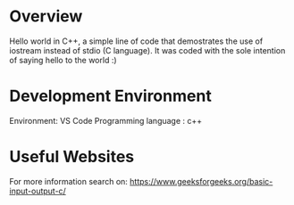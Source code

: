 # Overview

Hello world in C++, a simple line of code that demostrates the use of iostream instead of stdio (C language).
It was coded with the sole intention of saying hello to the world :)

# Development Environment

Environment: VS Code
Programming language :  c++

# Useful Websites
For more information search on:
https://www.geeksforgeeks.org/basic-input-output-c/